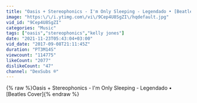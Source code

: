 ```yaml
---
title: "Oasis + Stereophonics - I'm Only Sleeping - Legendado • [Beatles Cover]"
image: "https:\/\/i.ytimg.com\/vi\/9Cep4U8SgZI\/hqdefault.jpg"
vid_id: "9Cep4U8SgZI"
categories: "Music"
tags: ["oasis","stereophonics","kelly jones"]
date: "2021-11-23T05:43:04+03:00"
vid_date: "2017-09-08T21:11:45Z"
duration: "PT3M14S"
viewcount: "114775"
likeCount: "2077"
dislikeCount: "47"
channel: "DexSubs ®"
---
```

{% raw %}Oasis + Stereophonics - I'm Only Sleeping - Legendado • [Beatles Cover]{% endraw %}
